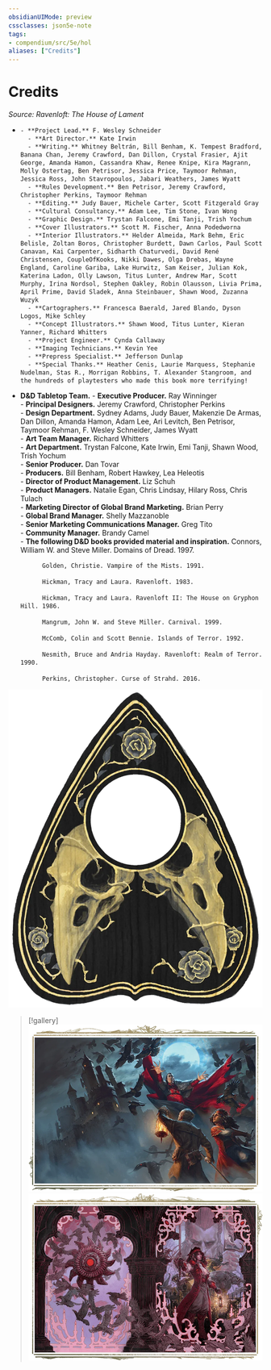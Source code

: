 ```yaml
---
obsidianUIMode: preview
cssclasses: json5e-note
tags:
- compendium/src/5e/hol
aliases: ["Credits"]
---
```

# Credits
*Source: Ravenloft: The House of Lament* 

-     - **Project Lead.** F. Wesley Schneider    
        - **Art Director.** Kate Irwin    
        - **Writing.** Whitney Beltrán, Bill Benham, K. Tempest Bradford, Banana Chan, Jeremy Crawford, Dan Dillon, Crystal Frasier, Ajit George, Amanda Hamon, Cassandra Khaw, Renee Knipe, Kira Magrann, Molly Ostertag, Ben Petrisor, Jessica Price, Taymoor Rehman, Jessica Ross, John Stavropoulos, Jabari Weathers, James Wyatt    
        - **Rules Development.** Ben Petrisor, Jeremy Crawford, Christopher Perkins, Taymoor Rehman    
        - **Editing.** Judy Bauer, Michele Carter, Scott Fitzgerald Gray    
        - **Cultural Consultancy.** Adam Lee, Tim Stone, Ivan Wong    
        - **Graphic Design.** Trystan Falcone, Emi Tanji, Trish Yochum    
        - **Cover Illustrators.** Scott M. Fischer, Anna Podedworna    
        - **Interior Illustrators.** Helder Almeida, Mark Behm, Eric Belisle, Zoltan Boros, Christopher Burdett, Dawn Carlos, Paul Scott Canavan, Kai Carpenter, Sidharth Chaturvedi, David René Christensen, CoupleOfKooks, Nikki Dawes, Olga Drebas, Wayne England, Caroline Gariba, Lake Hurwitz, Sam Keiser, Julian Kok, Katerina Ladon, Olly Lawson, Titus Lunter, Andrew Mar, Scott Murphy, Irina Nordsol, Stephen Oakley, Robin Olausson, Livia Prima, April Prime, David Sladek, Anna Steinbauer, Shawn Wood, Zuzanna Wuzyk    
        - **Cartographers.** Francesca Baerald, Jared Blando, Dyson Logos, Mike Schley    
        - **Concept Illustrators.** Shawn Wood, Titus Lunter, Kieran Yanner, Richard Whitters    
        - **Project Engineer.** Cynda Callaway    
        - **Imaging Technicians.** Kevin Yee    
        - **Prepress Specialist.** Jefferson Dunlap    
        - **Special Thanks.** Heather Cenis, Laurie Marquess, Stephanie Nudelman, Stas R., Morrigan Robbins, T. Alexander Stangroom, and the hundreds of playtesters who made this book more terrifying!    
- **D&D Tabletop Team.**     - **Executive Producer.** Ray Winninger    
        - **Principal Designers.** Jeremy Crawford, Christopher Perkins    
        - **Design Department.** Sydney Adams, Judy Bauer, Makenzie De Armas, Dan Dillon, Amanda Hamon, Adam Lee, Ari Levitch, Ben Petrisor, Taymoor Rehman, F. Wesley Schneider, James Wyatt    
        - **Art Team Manager.** Richard Whitters    
        - **Art Department.** Trystan Falcone, Kate Irwin, Emi Tanji, Shawn Wood, Trish Yochum    
        - **Senior Producer.** Dan Tovar    
        - **Producers.** Bill Benham, Robert Hawkey, Lea Heleotis    
        - **Director of Product Management.** Liz Schuh    
        - **Product Managers.** Natalie Egan, Chris Lindsay, Hilary Ross, Chris Tulach    
        - **Marketing Director of Global Brand Marketing.** Brian Perry    
        - **Global Brand Manager.** Shelly Mazzanoble    
        - **Senior Marketing Communications Manager.** Greg Tito    
        - **Community Manager.** Brandy Camel    
        - **The following D&D books provided material and inspiration.** Connors, William W. and Steve Miller. Domains of Dread. 1997.    

            Golden, Christie. Vampire of the Mists. 1991.    

            Hickman, Tracy and Laura. Ravenloft. 1983.    

            Hickman, Tracy and Laura. Ravenloft II: The House on Gryphon Hill. 1986.    

            Mangrum, John W. and Steve Miller. Carnival. 1999.    

            McComb, Colin and Scott Bennie. Islands of Terror. 1992.    

            Nesmith, Bruce and Andria Hayday. Ravenloft: Realm of Terror. 1990.    

            Perkins, Christopher. Curse of Strahd. 2016.    

![](https://raw.githubusercontent.com/5etools-mirror-3/5etools-img/main/book/VRGR/credits.webp#center)

> [!gallery]
> ![On the Cover: In the shado...](https://raw.githubusercontent.com/5etools-mirror-3/5etools-img/main/book/VRGR/credits2.webp#gallery "On the Cover: In the shadow of Castle Ravenloft, Doctor Rudolph van Richten and Ez d'Avenir confront the vampire Strahd von Zarovich, in this painting by Anna Podedworna.")
> ![On the Alt-Cover: Monster ...](https://raw.githubusercontent.com/5etools-mirror-3/5etools-img/main/book/VRGR/credits3.webp#gallery "On the Alt-Cover: Monster hunter Ez d'Avenir stands against the assembled nightmares of the Demiplanes of Dread, a phantasmagoria revealed by Scott M. Fischer.")